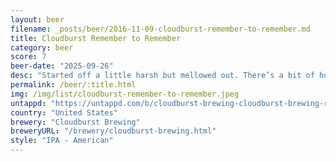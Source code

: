 ```yaml
---
layout: beer
filename: _posts/beer/2016-11-09-cloudburst-remember-to-remember.md
title: Cloudburst Remember to Remember
category: beer
score: 7
beer-date: "2025-09-26"
desc: "Started off a little harsh but mellowed out. There’s a bit of hop burn which is covering up the other flavours"
permalink: /beer/:title.html
img: /img/list/cloudburst-remember-to-remember.jpeg
untappd: "https://untappd.com/b/cloudburst-brewing-cloudburst-brewing-remember-to-remember/6220513"
country: "United States"
brewery: "Cloudburst Brewing"
breweryURL: "/brewery/cloudburst-brewing.html"
style: "IPA - American"
---
```

